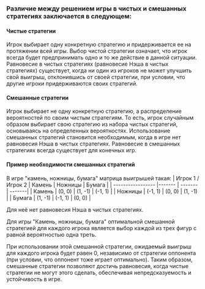 ### Различие между решением игры в чистых и смешанных стратегиях заключается в следующем:

#### Чистые стратегии
Игрок выбирает одну конкретную стратегию и придерживается ее на протяжении всей игры. Выбор чистой стратегии означает, что игрок всегда будет предпринимать одно и то же действие в данной ситуации. Равновесие в чистых стратегиях (равновесие Нэша в чистых стратегиях) существует, когда ни один из игроков не может улучшить свой выигрыш, отклонившись от своей стратегии, при условии, что другие игроки придерживаются своих стратегий.

#### Смешанные стратегии
Игрок выбирает не одну конкретную стратегию, а распределение вероятностей по своим чистым стратегиям. То есть, игрок случайным образом выбирает свою стратегию из набора чистых стратегий, основываясь на определенных вероятностях. Использование смешанных стратегий становится необходимым, когда в игре нет равновесия Нэша в чистых стратегиях. Равновесие в смешанных стратегиях всегда существует для конечных игр.

#### Пример необходимости смешанных стратегий

В игре "камень, ножницы, бумага" матрица выигрышей такая:
| Игрок 1 / Игрок 2 | Камень | Ножницы | Бумага |
| ----------------- |------- | ------- | -------|
| Камень | (0, 0) | (1, -1) | (-1, 1) |
| Ножницы | (-1, 1) | (0, 0) | (1, -1) |
| Бумага | (1, -1) | (-1, 1) |	(0, 0) |

Для неё нет равновесия Нэша в чистых стратегиях.

Для игры "Камень, ножницы, бумага" оптимальной смешанной стратегией для каждого игрока является выбор каждой из трех фигур с равной вероятностью одна треть.

При использовании этой смешанной стратегии, ожидаемый выигрыш для каждого игрока будет равен 0, независимо от стратегии оппонента (при условии, что оппонент тоже играет оптимально). Таким образом, смешанные стратегии позволяют достичь равновесия, когда чистые стратегии не могут этого сделать, обеспечивая непредсказуемость и устойчивость в игре.